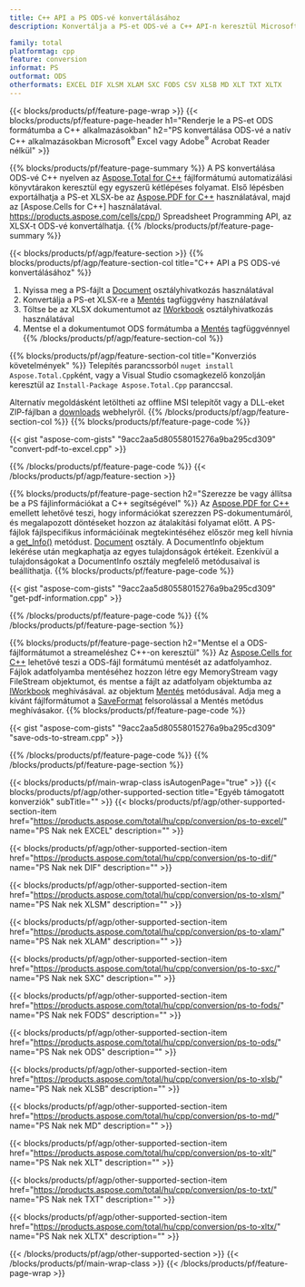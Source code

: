 ```yaml
---
title: C++ API a PS ODS-vé konvertálásához
description: Konvertálja a PS-et ODS-vé a C++ API-n keresztül Microsoft Excel vagy Adobe Reader használata nélkül

family: total
platformtag: cpp
feature: conversion
informat: PS
outformat: ODS
otherformats: EXCEL DIF XLSM XLAM SXC FODS CSV XLSB MD XLT TXT XLTX
---
```

{{< blocks/products/pf/feature-page-wrap >}}
{{< blocks/products/pf/feature-page-header h1="Renderje le a PS-et ODS formátumba a C++ alkalmazásokban" h2="PS konvertálása ODS-vé a natív C++ alkalmazásokban Microsoft<sup>&reg;</sup> Excel vagy Adobe<sup>&reg;</sup> Acrobat Reader nélkül" >}}

{{% blocks/products/pf/feature-page-summary %}}
A PS konvertálása ODS-vé C++ nyelven az [Aspose.Total for C++](https://products.aspose.com/total/cpp/) fájlformátumú automatizálási könyvtárakon keresztül egy egyszerű kétlépéses folyamat. Első lépésben exportálhatja a PS-et XLSX-be az [Aspose.PDF for C++](https://products.aspose.com/pdf/cpp/) használatával, majd az [Aspose.Cells for C++] használatával. https://products.aspose.com/cells/cpp/) Spreadsheet Programming API, az XLSX-t ODS-vé konvertálhatja. 
{{% /blocks/products/pf/feature-page-summary  %}}

{{< blocks/products/pf/agp/feature-section >}}
{{% blocks/products/pf/agp/feature-section-col title="C++ API a PS ODS-vé konvertálásához" %}}
1. Nyissa meg a PS-fájlt a [Document](https://reference.aspose.com/pdf/cpp/class/aspose.pdf.document) osztályhivatkozás használatával
2. Konvertálja a PS-et XLSX-re a [Mentés](https://reference.aspose.com/pdf/cpp/class/aspose.pdf.document#a6383c010776212483f51cc41235924db) tagfüggvény használatával
3. Töltse be az XLSX dokumentumot az [IWorkbook](https://reference.aspose.com/cells/cpp/class/aspose.cells.i_workbook) osztályhivatkozás használatával
4. Mentse el a dokumentumot ODS formátumba a [Mentés](https://reference.aspose.com/cells/cpp/class/aspose.cells.i_workbook#a9460f52a2dec8f4bf623a4905167d997) tagfüggvénnyel
{{% /blocks/products/pf/agp/feature-section-col %}}

{{% blocks/products/pf/agp/feature-section-col title="Konverziós követelmények" %}}
Telepítés parancssorból ```nuget install Aspose.Total.Cpp```ként, vagy a Visual Studio csomagkezelő konzolján keresztül az ```Install-Package Aspose.Total.Cpp``` paranccsal.

Alternatív megoldásként letöltheti az offline MSI telepítőt vagy a DLL-eket ZIP-fájlban a [downloads](https://downloads.aspose.com/total/cpp) webhelyről.
{{% /blocks/products/pf/agp/feature-section-col %}}
{{% blocks/products/pf/feature-page-code %}}

{{< gist "aspose-com-gists" "9acc2aa5d80558015276a9ba295cd309" "convert-pdf-to-excel.cpp" >}}



{{% /blocks/products/pf/feature-page-code %}}
{{< /blocks/products/pf/agp/feature-section >}}

{{% blocks/products/pf/feature-page-section  h2="Szerezze be vagy állítsa be a PS fájlinformációkat a C++ segítségével" %}}
Az [Aspose.PDF for C++](https://products.aspose.com/pdf/cpp/) emellett lehetővé teszi, hogy információkat szerezzen PS-dokumentumáról, és megalapozott döntéseket hozzon az átalakítási folyamat előtt. A PS-fájlok fájlspecifikus információinak megtekintéséhez először meg kell hívnia a [get_Info()](https://reference.aspose.com/pdf/cpp/class/aspose.pdf.document#ae7a6ba620499ffa0dbaa5c813ee96c4a) metódust. [Document](https://reference.aspose.com/pdf/cpp/class/aspose.pdf.document) osztály. A DocumentInfo objektum lekérése után megkaphatja az egyes tulajdonságok értékeit. Ezenkívül a tulajdonságokat a DocumentInfo osztály megfelelő metódusaival is beállíthatja.
{{% blocks/products/pf/feature-page-code %}}

{{< gist "aspose-com-gists" "9acc2aa5d80558015276a9ba295cd309" "get-pdf-information.cpp" >}}

{{% /blocks/products/pf/feature-page-code  %}}
{{% /blocks/products/pf/feature-page-section %}}

{{% blocks/products/pf/feature-page-section  h2="Mentse el a ODS-fájlformátumot a streameléshez C++-on keresztül" %}}
Az [Aspose.Cells for C++](https://products.aspose.com/cells/net/) lehetővé teszi a ODS-fájl formátumú mentését az adatfolyamhoz. Fájlok adatfolyamba mentéséhez hozzon létre egy MemoryStream vagy FileStream objektumot, és mentse a fájlt az adatfolyam objektumba az [IWorkbook](https://reference.aspose.com/cells/cpp/class/aspose.cells.i_workbook) meghívásával. az objektum [Mentés](https://reference.aspose.com/cells/cpp/class/aspose.cells.i_workbook#a77072cfb929787df9ad1f38b02f58349) metódusával. Adja meg a kívánt fájlformátumot a [SaveFormat](https://reference.aspose.com/cells/cpp/namespace/aspose.cells#a11cae527e4e68f1adcac8f47ea64481a) felsorolással a Mentés metódus meghívásakor.
{{% blocks/products/pf/feature-page-code %}}

{{< gist "aspose-com-gists" "9acc2aa5d80558015276a9ba295cd309" "save-ods-to-stream.cpp" >}}

{{% /blocks/products/pf/feature-page-code  %}}
{{% /blocks/products/pf/feature-page-section %}}

{{< blocks/products/pf/main-wrap-class isAutogenPage="true" >}}
{{< blocks/products/pf/agp/other-supported-section title="Egyéb támogatott konverziók" subTitle="" >}}
{{< blocks/products/pf/agp/other-supported-section-item href="https://products.aspose.com/total/hu/cpp/conversion/ps-to-excel/" name="PS Nak nek EXCEL" description="" >}}

{{< blocks/products/pf/agp/other-supported-section-item href="https://products.aspose.com/total/hu/cpp/conversion/ps-to-dif/" name="PS Nak nek DIF" description="" >}}

{{< blocks/products/pf/agp/other-supported-section-item href="https://products.aspose.com/total/hu/cpp/conversion/ps-to-xlsm/" name="PS Nak nek XLSM" description="" >}}

{{< blocks/products/pf/agp/other-supported-section-item href="https://products.aspose.com/total/hu/cpp/conversion/ps-to-xlam/" name="PS Nak nek XLAM" description="" >}}

{{< blocks/products/pf/agp/other-supported-section-item href="https://products.aspose.com/total/hu/cpp/conversion/ps-to-sxc/" name="PS Nak nek SXC" description="" >}}

{{< blocks/products/pf/agp/other-supported-section-item href="https://products.aspose.com/total/hu/cpp/conversion/ps-to-fods/" name="PS Nak nek FODS" description="" >}}

{{< blocks/products/pf/agp/other-supported-section-item href="https://products.aspose.com/total/hu/cpp/conversion/ps-to-ods/" name="PS Nak nek ODS" description="" >}}

{{< blocks/products/pf/agp/other-supported-section-item href="https://products.aspose.com/total/hu/cpp/conversion/ps-to-xlsb/" name="PS Nak nek XLSB" description="" >}}

{{< blocks/products/pf/agp/other-supported-section-item href="https://products.aspose.com/total/hu/cpp/conversion/ps-to-md/" name="PS Nak nek MD" description="" >}}

{{< blocks/products/pf/agp/other-supported-section-item href="https://products.aspose.com/total/hu/cpp/conversion/ps-to-xlt/" name="PS Nak nek XLT" description="" >}}

{{< blocks/products/pf/agp/other-supported-section-item href="https://products.aspose.com/total/hu/cpp/conversion/ps-to-txt/" name="PS Nak nek TXT" description="" >}}

{{< blocks/products/pf/agp/other-supported-section-item href="https://products.aspose.com/total/hu/cpp/conversion/ps-to-xltx/" name="PS Nak nek XLTX" description="" >}}


{{< /blocks/products/pf/agp/other-supported-section >}}
{{< /blocks/products/pf/main-wrap-class >}}
{{< /blocks/products/pf/feature-page-wrap >}}
